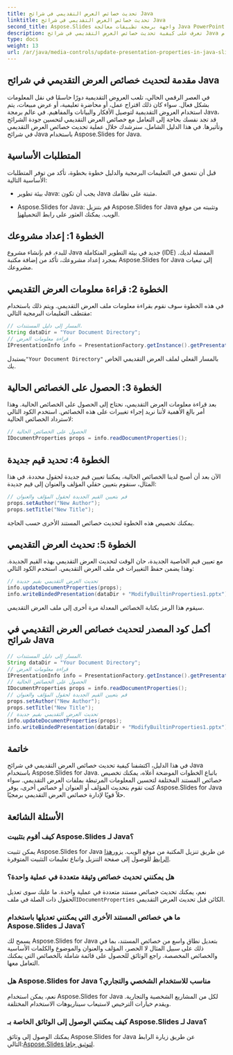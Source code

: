```yaml
---
title: تحديث خصائص العرض التقديمي في شرائح Java
linktitle: تحديث خصائص العرض التقديمي في شرائح Java
second_title: Aspose.Slides واجهة برمجة تطبيقات معالجة Java PowerPoint
description: تعرف على كيفية تحديث خصائص العرض التقديمي في شرائح Java باستخدام Aspose.Slides لـ Java. قم بتخصيص المؤلف والعنوان والمزيد للعروض التقديمية المؤثرة.
type: docs
weight: 13
url: /ar/java/media-controls/update-presentation-properties-in-java-slides/
---
```


## مقدمة لتحديث خصائص العرض التقديمي في شرائح Java

في العصر الرقمي الحالي، تلعب العروض التقديمية دورًا حاسمًا في نقل المعلومات بشكل فعال. سواء كان ذلك اقتراح عمل، أو محاضرة تعليمية، أو عرض مبيعات، يتم استخدام العروض التقديمية لتوصيل الأفكار والبيانات والمفاهيم. في عالم برمجة Java، قد تجد نفسك بحاجة إلى التعامل مع خصائص العرض التقديمي لتحسين جودة الشرائح وتأثيرها. في هذا الدليل الشامل، سنرشدك خلال عملية تحديث خصائص العرض التقديمي في شرائح Java باستخدام Aspose.Slides for Java.

## المتطلبات الأساسية

قبل أن نتعمق في التعليمات البرمجية والدليل خطوة بخطوة، تأكد من توفر المتطلبات الأساسية التالية:

- بيئة تطوير Java: يجب أن تكون Java مثبتة على نظامك.

-  Aspose.Slides for Java: قم بتنزيل Aspose.Slides for Java وتثبيته من موقع الويب. يمكنك العثور على رابط التحميل[هنا](https://releases.aspose.com/slides/java/).

## الخطوة 1: إعداد مشروعك

للبدء، قم بإنشاء مشروع Java جديد في بيئة التطوير المتكاملة (IDE) المفضلة لديك. بمجرد إعداد مشروعك، تأكد من إضافة مكتبة Aspose.Slides for Java إلى تبعيات مشروعك.

## الخطوة 2: قراءة معلومات العرض التقديمي

في هذه الخطوة سوف نقوم بقراءة معلومات ملف العرض التقديمي. ويتم ذلك باستخدام مقتطف التعليمات البرمجية التالي:

```java
// المسار إلى دليل المستندات.
String dataDir = "Your Document Directory";
// قراءة معلومات العرض
IPresentationInfo info = PresentationFactory.getInstance().getPresentationInfo(dataDir + "ModifyBuiltinProperties1.pptx");
```

 يستبدل`"Your Document Directory"` بالمسار الفعلي لملف العرض التقديمي الخاص بك.

## الخطوة 3: الحصول على الخصائص الحالية

بعد قراءة معلومات العرض التقديمي، نحتاج إلى الحصول على الخصائص الحالية. وهذا أمر بالغ الأهمية لأننا نريد إجراء تغييرات على هذه الخصائص. استخدم الكود التالي لاسترداد الخصائص الحالية:

```java
// الحصول على الخصائص الحالية
IDocumentProperties props = info.readDocumentProperties();
```

## الخطوة 4: تحديد قيم جديدة

الآن بعد أن أصبح لدينا الخصائص الحالية، يمكننا تعيين قيم جديدة لحقول محددة. في هذا المثال، سنقوم بتعيين حقلي المؤلف والعنوان إلى قيم جديدة:

```java
// قم بتعيين القيم الجديدة لحقول المؤلف والعنوان
props.setAuthor("New Author");
props.setTitle("New Title");
```

يمكنك تخصيص هذه الخطوة لتحديث خصائص المستند الأخرى حسب الحاجة.

## الخطوة 5: تحديث العرض التقديمي

مع تعيين قيم الخاصية الجديدة، حان الوقت لتحديث العرض التقديمي بهذه القيم الجديدة. وهذا يضمن حفظ التغييرات في ملف العرض التقديمي. استخدم الكود التالي:

```java
// تحديث العرض التقديمي بقيم جديدة
info.updateDocumentProperties(props);
info.writeBindedPresentation(dataDir + "ModifyBuiltinProperties1.pptx");
```

سيقوم هذا الرمز بكتابة الخصائص المعدلة مرة أخرى إلى ملف العرض التقديمي.

## أكمل كود المصدر لتحديث خصائص العرض التقديمي في شرائح Java

```java
// المسار إلى دليل المستندات.
String dataDir = "Your Document Directory";
// قراءة معلومات العرض
IPresentationInfo info = PresentationFactory.getInstance().getPresentationInfo(dataDir + "ModifyBuiltinProperties1.pptx");
// الحصول على الخصائص الحالية
IDocumentProperties props = info.readDocumentProperties();
// قم بتعيين القيم الجديدة لحقول المؤلف والعنوان
props.setAuthor("New Author");
props.setTitle("New Title");
// تحديث العرض التقديمي بقيم جديدة
info.updateDocumentProperties(props);
info.writeBindedPresentation(dataDir + "ModifyBuiltinProperties1.pptx");
```

## خاتمة

في هذا الدليل، اكتشفنا كيفية تحديث خصائص العرض التقديمي في شرائح Java باستخدام Aspose.Slides for Java. باتباع الخطوات الموضحة أعلاه، يمكنك تخصيص خصائص المستند المختلفة لتحسين المعلومات المرتبطة بملفات العرض التقديمي. سواء كنت تقوم بتحديث المؤلف أو العنوان أو خصائص أخرى، يوفر Aspose.Slides for Java حلاً قويًا لإدارة خصائص العرض التقديمي برمجيًا.

## الأسئلة الشائعة

### كيف أقوم بتثبيت Aspose.Slides لـ Java؟

يمكن تثبيت Aspose.Slides for Java عن طريق تنزيل المكتبة من موقع الويب. يزور[هذا الرابط](https://releases.aspose.com/slides/java/) للوصول إلى صفحة التنزيل واتباع تعليمات التثبيت المتوفرة.

### هل يمكنني تحديث خصائص وثيقة متعددة في عملية واحدة؟

 نعم، يمكنك تحديث خصائص مستند متعددة في عملية واحدة. ما عليك سوى تعديل الحقول ذات الصلة في ملف`IDocumentProperties` الكائن قبل تحديث العرض التقديمي.

### ما هي خصائص المستند الأخرى التي يمكنني تعديلها باستخدام Aspose.Slides لـ Java؟

يسمح لك Aspose.Slides for Java بتعديل نطاق واسع من خصائص المستند، بما في ذلك على سبيل المثال لا الحصر، المؤلف والعنوان والموضوع والكلمات الأساسية والخصائص المخصصة. راجع الوثائق للحصول على قائمة شاملة بالخصائص التي يمكنك التعامل معها.

### هل Aspose.Slides for Java مناسب للاستخدام الشخصي والتجاري؟

نعم، يمكن استخدام Aspose.Slides for Java لكل من المشاريع الشخصية والتجارية. ويقدم خيارات الترخيص لاستيعاب سيناريوهات الاستخدام المختلفة.

### كيف يمكنني الوصول إلى الوثائق الخاصة بـ Aspose.Slides لـ Java؟

 يمكنك الوصول إلى وثائق Aspose.Slides for Java عن طريق زيارة الرابط التالي:[Aspose.Slides لتوثيق جافا](https://reference.aspose.com/slides/java/).